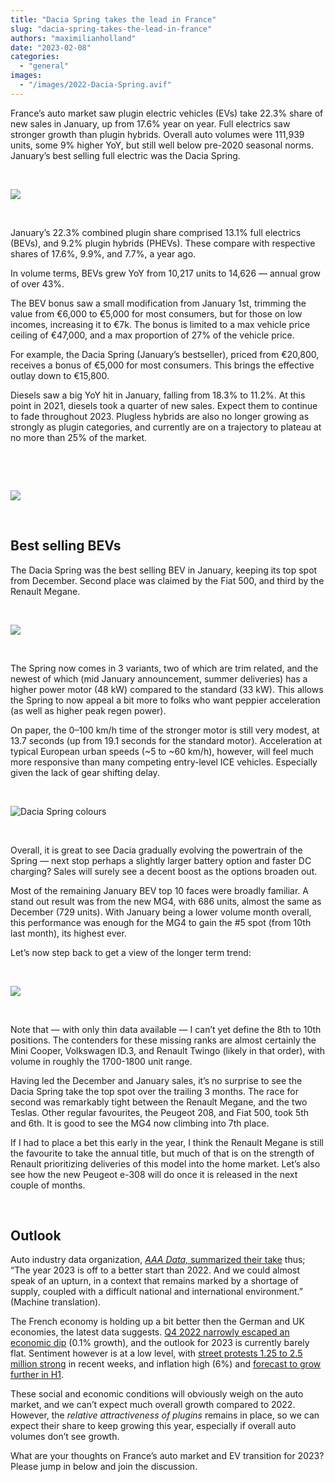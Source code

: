 ```yaml
---
title: "Dacia Spring takes the lead in France"
slug: "dacia-spring-takes-the-lead-in-france"
authors: "maximilianholland"
date: "2023-02-08"
categories: 
  - "general"
images: 
  - "/images/2022-Dacia-Spring.avif"
---
```


France’s auto market saw plugin electric vehicles (EVs) take 22.3% share of new sales in January, up from 17.6% year on year. Full electrics saw stronger growth than plugin hybrids. Overall auto volumes were 111,939 units, some 9% higher YoY, but still well below pre-2020 seasonal norms. January’s best selling full electric was the Dacia Spring.

 

![](images/January-2023-France-Passenger-Auto-Registrations.avif)

 

January’s 22.3% combined plugin share comprised 13.1% full electrics (BEVs), and 9.2% plugin hybrids (PHEVs). These compare with respective shares of 17.6%, 9.9%, and 7.7%, a year ago.

In volume terms, BEVs grew YoY from 10,217 units to 14,626 — annual grow of over 43%.

The BEV bonus saw a small modification from January 1st, trimming the value from €6,000 to €5,000 for most consumers, but for those on low incomes, increasing it to €7k. The bonus is limited to a max vehicle price ceiling of €47,000, and a max proportion of 27% of the vehicle price.

For example, the Dacia Spring (January’s bestseller), priced from €20,800, receives a bonus of €5,000 for most consumers. This brings the effective outlay down to €15,800.

Diesels saw a big YoY hit in January, falling from 18.3% to 11.2%. At this point in 2021, diesels took a quarter of new sales. Expect them to continue to fade throughout 2023. Plugless hybrids are also no longer growing as strongly as plugin categories, and currently are on a trajectory to plateau at no more than 25% of the market.

 

 

![](images/Jan-2023-France-Monthly-Powertrain-Market-Share.avif)

 

## Best selling BEVs

The Dacia Spring was the best selling BEV in January, keeping its top spot from December. Second place was claimed by the Fiat 500, and third by the Renault Megane.

 

![](images/France-BEVs-January-2023.avif)

 

The Spring now comes in 3 variants, two of which are trim related, and the newest of which (mid January announcement, summer deliveries) has a higher power motor (48 kW) compared to the standard (33 kW). This allows the Spring to now appeal a bit more to folks who want peppier acceleration (as well as higher peak regen power).

On paper, the 0–100 km/h time of the stronger motor is still very modest, at 13.7 seconds (up from 19.1 seconds for the standard motor). Acceleration at typical European urban speeds (~5 to ~60 km/h), however, will feel much more responsive than many competing entry-level ICE vehicles. Especially given the lack of gear shifting delay.

 

![Dacia Spring colours](images/Dacia-Spring-Colours.avif)

 

Overall, it is great to see Dacia gradually evolving the powertrain of the Spring — next stop perhaps a slightly larger battery option and faster DC charging? Sales will surely see a decent boost as the options broaden out.

Most of the remaining January BEV top 10 faces were broadly familiar. A stand out result was from the new MG4, with 686 units, almost the same as December (729 units). With January being a lower volume month overall, this performance was enough for the MG4 to gain the #5 spot (from 10th last month), its highest ever.

Let’s now step back to get a view of the longer term trend:

 

![](images/France-BEVs-Jan-23-Trailing-Qtr.avif)

 

Note that — with only thin data available — I can’t yet define the 8th to 10th positions. The contenders for these missing ranks are almost certainly the Mini Cooper, Volkswagen ID.3, and Renault Twingo (likely in that order), with volume in roughly the 1700-1800 unit range.

Having led the December and January sales, it’s no surprise to see the Dacia Spring take the top spot over the trailing 3 months. The race for second was remarkably tight between the Renault Megane, and the two Teslas. Other regular favourites, the Peugeot 208, and Fiat 500, took 5th and 6th. It is good to see the MG4 now climbing into 7th place.

If I had to place a bet this early in the year, I think the Renault Megane is still the favourite to take the annual title, but much of that is on the strength of Renault prioritizing deliveries of this model into the home market. Let’s also see how the new Peugeot e-308 will do once it is released in the next couple of months.

 

## Outlook

Auto industry data organization, [_AAA Data,_ summarized their take](https://www.aaa-data.fr/actualites/communique-de-presse-1er-fevrier/) thus;  “The year 2023 is off to a better start than 2022. And we could almost speak of an upturn, in a context that remains marked by a shortage of supply, coupled with a difficult national and international environment.” (Machine translation).

The French economy is holding up a bit better then the German and UK economies, the latest data suggests. [Q4 2022 narrowly escaped an economic dip](https://think.ing.com/snaps/france-escapes-recession-for-now) (0.1% growth), and the outlook for 2023 is currently barely flat. Sentiment however is at a low level, with [street protests 1.25 to 2.5 million strong](https://uk.news.yahoo.com/france-wave-strikes-hits-electricity-083249784.html) in recent weeks, and inflation high (6%) and [forecast to grow further in H1](https://think.ing.com/snaps/france-escapes-recession-for-now).

These social and economic conditions will obviously weigh on the auto market, and we can’t expect much overall growth compared to 2022. However, the _relative attractiveness of plugins_ remains in place, so we can expect their share to keep growing this year, especially if overall auto volumes don’t see growth.

What are your thoughts on France’s auto market and EV transition for 2023? Please jump in below and join the discussion.
